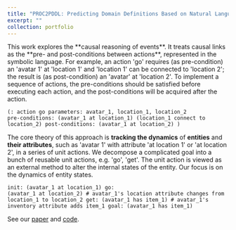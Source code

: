 ```yaml
---
title: "PROC2PDDL: Predicting Domain Definitions Based on Natural Language for Symbolic Planning"
excerpt: ""
collection: portfolio
---
```

<html>
<head>
	<style type="text/css">
		code{
			white-space: pre;
		}
	</style>
</head>
<body>
This work explores the **causal reasoning of events**. It treats causal links as the **pre- and post-conditions between actions**, represented in the symbolic language. For example, an action 'go' requires (as pre-condition) an 'avatar 1' at 'location 1' and 'location 1' can be connected to 'location 2'; the result is (as post-condition) an 'avatar' at 'location 2'. To implement a sequence of actions, the pre-conditions should be satisfied before executing each action, and the post-conditions will be acquired after the action. 

<code>(: action go
	parameters: avatar_1, location_1, location_2
	pre-conditions: (avatar_1 at location_1) (location_1 connect to location_2)
	post-conditions: (avatar_1 at location_2)
	)
</code>

The core theory of this approach is **tracking the dynamics** of **entities** and **their attributes**, such as 'avatar 1' with attribute 'at location 1' or 'at location 2', in a series of unit actions. We decompose a complicated goal into a bunch of reusable unit actions, e.g. 'go', 'get'. The unit action is viewed as an external method to alter the internal states of the entity. Our focus is on the dynamics of entity states.

<code style="white-space:pre;">init: (avatar_1 at location_1)
go: (avatar_1 at location_2) # avatar_1's location attribute changes from location_1 to location_2
get: (avatar_1 has item_1) # avatar_1's inventory attribute adds item_1
goal: (avatar_1 has item_1)</code>

See our [paper]() and [code]().
</body>
</html>

